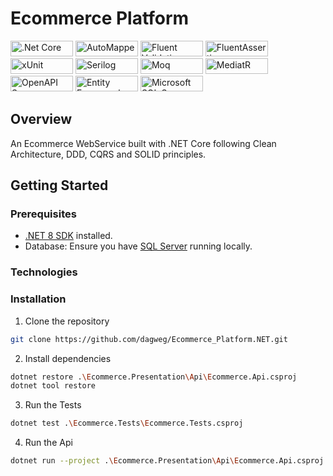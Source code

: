 # Ecommerce Platform
<img src="https://img.shields.io/badge/.Net%20Core-blue?logo=.net" alt=".Net Core" width="100" height="25"> <img src="https://img.shields.io/badge/AutoMapper-yellow" alt="AutoMapper" width="100" height="25"> <img src="https://img.shields.io/badge/Fluent%20Validation-rgb(162,94,207)" alt="Fluent Validation" width="100" height="25"> <img src="https://img.shields.io/badge/FluentAssertions-rgb(33,156,125)" alt="FluentAssertions" width="100" height="25"> <img src="https://img.shields.io/badge/xUnit-rgb(188,42,107)" alt="xUnit" width="100" height="25"> <img src="https://img.shields.io/badge/Serilog-cyan" alt="Serilog" width="100" height="25"> <img src="https://img.shields.io/badge/Moq-blueviolet?logo=moq" alt="Moq" width="100" height="25"> <img src="https://img.shields.io/badge/MediatR-red" alt="MediatR" width="100" height="25"> <img src="https://img.shields.io/badge/OpenAPI%20Swagger-rgb(255,87,51)?logo=swagger" alt="OpenAPI Swagger" width="100" height="25"> <img src="https://img.shields.io/badge/Entity%20Framework%20Core-purple" alt="Entity Framework Core" width="100" height="25"> <img src="https://img.shields.io/badge/Microsoft%20SQL%20Server-rgb(81,73,136)?logo=MySql" alt="Microsoft SQL Server" width="100" height="25">

## Overview

An Ecommerce WebService built with .NET Core following Clean Architecture, DDD, CQRS and SOLID principles.

## Getting Started

### Prerequisites

- [.NET 8 SDK](https://dotnet.microsoft.com/download/dotnet) installed.
- Database: Ensure you have [SQL Server](https://www.microsoft.com/en-us/sql-server/sql-server-downloads) running locally.

### Technologies



### Installation

1. Clone the repository

```bash
git clone https://github.com/dagweg/Ecommerce_Platform.NET.git
```

2. Install dependencies

```bash
dotnet restore .\Ecommerce.Presentation\Api\Ecommerce.Api.csproj
dotnet tool restore
```

3. Run the Tests

```bash
dotnet test .\Ecommerce.Tests\Ecommerce.Tests.csproj
```

4. Run the Api

```bash
dotnet run --project .\Ecommerce.Presentation\Api\Ecommerce.Api.csproj
```

